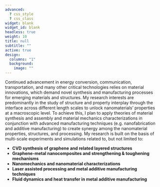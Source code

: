 ```yaml
---
advanced:
  ? css_style
  ? css_class
widget: blank
widget_id: blank
headless: true
weight: 10
title: null
subtitle: ""
active: true
design:
  columns: "1"
  background:
    image: ""
---
```

<span style="font-size: 1em; line-height: normal;">Continued advancement in energy conversion, communication, transportation, and many other critical technologies relies on material innovations, which demand novel synthesis and manufacturing processes for emerging materials and structures. My research interests are predominantly in the study of structure and property interplay through the interface across different length scales to unlock nanomaterials’ properties at a macroscopic level. To achieve this, I plan to apply theories of material synthesis and assembly and material mechanics characterizations in conjunction with advanced manufacturing techniques (e.g. nanofabrication and additive manufacturing) to create synergy among the nanomaterial properties, structures, and processing. My research is built on the basis of multi-scale experiments and simulations related to, but not limited to:</span>
* <span style="font-size: 1em;">**CVD synthesis of graphene and related layered structures**
* <span style="font-size: 1em;">**Graphene-metal nanocomposites and strengthening & toughening mechanisms**
* <span style="font-size: 1em;">**Nanomechanics and nanomaterial characterizations**
* <span style="font-size: 1em;">**Laser assisted processing and metal additive manufacturing techniques**
* <span style="font-size: 1em;">**Fluid dynamics and heat transfer in metal additive manufacturing**
